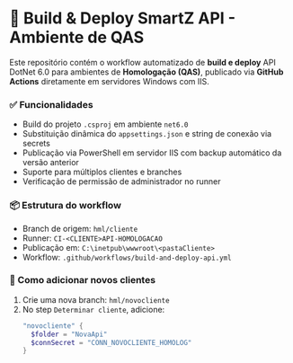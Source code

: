 # 🚀 Build & Deploy SmartZ API - Ambiente de QAS

Este repositório contém o workflow automatizado de **build e deploy** API DotNet 6.0 para ambientes de **Homologação (QAS)**, publicado via **GitHub Actions** diretamente em servidores Windows com IIS.

### ✅ Funcionalidades

- Build do projeto `.csproj` em ambiente `net6.0`
- Substituição dinâmica do `appsettings.json` e string de conexão via secrets
- Publicação via PowerShell em servidor IIS com backup automático da versão anterior
- Suporte para múltiplos clientes e branches
- Verificação de permissão de administrador no runner

### 📦 Estrutura do workflow

- Branch de origem: `hml/cliente`
- Runner: `CI-<CLIENTE>API-HOMOLOGACAO`
- Publicação em: `C:\inetpub\wwwroot\<pastaCliente>`
- Workflow: `.github/workflows/build-and-deploy-api.yml`

### 🔧 Como adicionar novos clientes

1. Crie uma nova branch: `hml/novocliente`
2. No step `Determinar cliente`, adicione:
   ```powershell
   "novocliente" {
     $folder = "NovaApi"
     $connSecret = "CONN_NOVOCLIENTE_HOMOLOG"
   }
